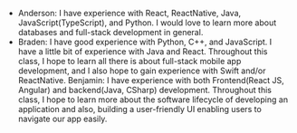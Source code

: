 - Anderson: I have experience with React, ReactNative, Java, JavaScript(TypeScript), and Python. I would love to learn more about databases and full-stack development in general.
- Braden: I have good experience with Python, C++, and JavaScript. I have a little bit of experience with Java and React. Throughout this class, I hope to learn all there is about full-stack mobile app development, and I also hope to gain experience with Swift and/or ReactNative.
Benjamin: I have experience with both Frontend(React JS, Angular) and backend(Java, CSharp) development. Throughout this class, I hope to learn more about the software lifecycle of developing an application and also, building a user-friendly UI enabling users to navigate our app easily.
